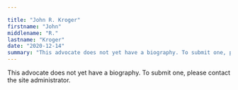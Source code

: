 ```yaml
---

title: "John R. Kroger"
firstname: "John"
middlename: "R."
lastname: "Kroger"
date: "2020-12-14"
summary: "This advocate does not yet have a biography. To submit one, please contact the site administrator."
---
```

This advocate does not yet have a biography. To submit one, please contact the site administrator.

